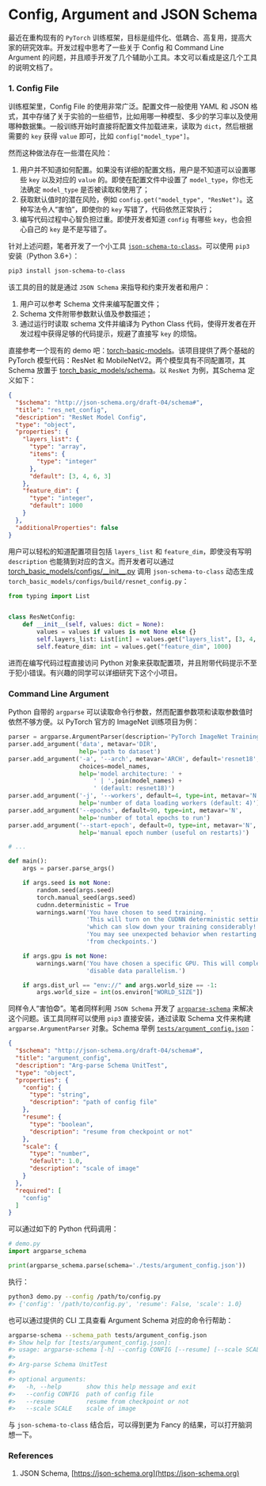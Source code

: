 # Config, Argument and JSON Schema

最近在重构现有的 `PyTorch` 训练框架，目标是组件化、低耦合、高复用，提高大家的研究效率。开发过程中思考了一些关于 Config 和 Command Line Argument 的问题，并且顺手开发了几个辅助小工具。本文可以看成是这几个工具的说明文档了。

### 1. Config File

训练框架里，Config File 的使用非常广泛。配置文件一般使用 YAML 和 JSON 格式，其中存储了关于实验的一些细节，比如用哪一种模型、多少的学习率以及使用哪种数据集。一般训练开始时直接将配置文件加载进来，读取为 `dict`，然后根据需要的 `key` 获得 `value` 即可，比如 `config["model_type"]`。

然而这种做法存在一些潜在风险：

1. 用户并不知道如何配置。如果没有详细的配置文档，用户是不知道可以设置哪些 `key` 以及对应的 `value` 的。即使在配置文件中设置了 `model_type`，你也无法确定 `model_type` 是否被读取和使用了；
2. 获取默认值时的潜在风险，例如 `config.get("model_type", "ResNet")`。这种写法令人“害怕”，即使你的 `key` 写错了，代码依然正常执行；
3. 编写代码过程中心智负担过重。即使开发者知道 `config` 有哪些 `key`，也会担心自己的 `key` 是不是写错了。

针对上述问题，笔者开发了一个小工具 [`json-schema-to-class`](<https://github.com/FebruaryBreeze/json-schema-to-class>)。可以使用 `pip3` 安装（Python 3.6+）：

```bash
pip3 install json-schema-to-class
```

该工具的目的就是通过 `JSON Schema` 来指导和约束开发者和用户：

1. 用户可以参考 Schema 文件来编写配置文件；
2. Schema 文件附带参数默认值及参数描述；
3. 通过运行时读取 schema 文件并编译为 Python Class 代码，使得开发者在开发过程中获得足够的代码提示，规避了直接写 `key` 的烦恼。

直接参考一个现有的 demo 吧：[torch-basic-models](https://github.com/FebruaryBreeze/torch-basic-models)。该项目提供了两个基础的 PyTorch 模型代码：ResNet 和 MobileNetV2。两个模型具有不同配置项，其 Schema 放置于 [torch_basic_models/schema](https://github.com/FebruaryBreeze/torch-basic-models/tree/master/torch_basic_models/schema)。以 `ResNet` 为例，其Schema 定义如下：

```json
{
  "$schema": "http://json-schema.org/draft-04/schema#",
  "title": "res_net_config",
  "description": "ResNet Model Config",
  "type": "object",
  "properties": {
    "layers_list": {
      "type": "array",
      "items": {
        "type": "integer"
      },
      "default": [3, 4, 6, 3]
    },
    "feature_dim": {
      "type": "integer",
      "default": 1000
    }
  },
  "additionalProperties": false
}
```

用户可以轻松的知道配置项目包括 `layers_list` 和 `feature_dim`，即使没有写明 `description` 也能猜到对应的含义。而开发者可以通过 [torch_basic_models/configs/\_\_init\_\_.py](<https://github.com/FebruaryBreeze/torch-basic-models/blob/master/torch_basic_models/configs/__init__.py>) 调用 `json-schema-to-class` 动态生成 `torch_basic_models/configs/build/resnet_config.py`：

```python
from typing import List


class ResNetConfig:
    def __init__(self, values: dict = None):
        values = values if values is not None else {}
        self.layers_list: List[int] = values.get("layers_list", [3, 4, 6, 3])
        self.feature_dim: int = values.get("feature_dim", 1000)
```

进而在编写代码过程直接访问 Python 对象来获取配置项，并且附带代码提示不至于犯小错误。有兴趣的同学可以详细研究下这个小项目。

### Command Line Argument

Python 自带的 `argparse` 可以读取命令行参数，然而配置参数项和读取参数值时依然不够方便。以 PyTorch 官方的 ImageNet 训练项目为例：

```python
parser = argparse.ArgumentParser(description='PyTorch ImageNet Training')
parser.add_argument('data', metavar='DIR',
                    help='path to dataset')
parser.add_argument('-a', '--arch', metavar='ARCH', default='resnet18',
                    choices=model_names,
                    help='model architecture: ' +
                        ' | '.join(model_names) +
                        ' (default: resnet18)')
parser.add_argument('-j', '--workers', default=4, type=int, metavar='N',
                    help='number of data loading workers (default: 4)')
parser.add_argument('--epochs', default=90, type=int, metavar='N',
                    help='number of total epochs to run')
parser.add_argument('--start-epoch', default=0, type=int, metavar='N',
                    help='manual epoch number (useful on restarts)')

# ...

def main():
    args = parser.parse_args()

    if args.seed is not None:
        random.seed(args.seed)
        torch.manual_seed(args.seed)
        cudnn.deterministic = True
        warnings.warn('You have chosen to seed training. '
                      'This will turn on the CUDNN deterministic setting, '
                      'which can slow down your training considerably! '
                      'You may see unexpected behavior when restarting '
                      'from checkpoints.')

    if args.gpu is not None:
        warnings.warn('You have chosen a specific GPU. This will completely '
                      'disable data parallelism.')

    if args.dist_url == "env://" and args.world_size == -1:
        args.world_size = int(os.environ["WORLD_SIZE"])
```

同样令人“害怕😨”。笔者同样利用 `JSON Schema` 开发了 [`argparse-schema`](<https://github.com/FebruaryBreeze/argparse-schema>) 来解决这个问题。该工具同样可以使用 `pip3` 直接安装，通过读取 Schema 文件来构建 `argparse.ArgumentParser` 对象。Schema 举例 [`tests/argument_config.json`](https://github.com/FebruaryBreeze/argparse-schema/blob/master/tests/argument_config.json)：

```json
{
  "$schema": "http://json-schema.org/draft-04/schema#",
  "title": "argument_config",
  "description": "Arg-parse Schema UnitTest",
  "type": "object",
  "properties": {
    "config": {
      "type": "string",
      "description": "path of config file"
    },
    "resume": {
      "type": "boolean",
      "description": "resume from checkpoint or not"
    },
    "scale": {
      "type": "number",
      "default": 1.0,
      "description": "scale of image"
    }
  },
  "required": [
    "config"
  ]
}
```

可以通过如下的 Python 代码调用：

```python
# demo.py
import argparse_schema

print(argparse_schema.parse(schema='./tests/argument_config.json'))
```

执行：

```bash
python3 demo.py --config /path/to/config.py
#> {'config': '/path/to/config.py', 'resume': False, 'scale': 1.0}
```

也可以通过提供的 CLI 工具查看 Argument Schema 对应的命令行帮助：

```bash
argparse-schema --schema_path tests/argument_config.json
#> Show help for [tests/argument_config.json]:
#> usage: argparse-schema [-h] --config CONFIG [--resume] [--scale SCALE]
#>
#> Arg-parse Schema UnitTest
#>
#> optional arguments:
#>   -h, --help       show this help message and exit
#>   --config CONFIG  path of config file
#>   --resume         resume from checkpoint or not
#>   --scale SCALE    scale of image
```

与 `json-schema-to-class` 结合后，可以得到更为 Fancy 的结果，可以打开脑洞想一下。

### References

1. JSON Schema, [https://json-schema.org](https://json-schema.org)